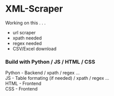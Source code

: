 # XML-Scraper
Working on this  . . .

- url scraper
- xpath needed
- regex needed
- CSV/Excel download

### Build with Python / JS / HTML / CSS

Python - Backend / xpath / regex ... <br>
JS - Table formating (if needed) / xpath / regex ... <br>
HTML - Frontend <br>
CSS - Frontend <br>
